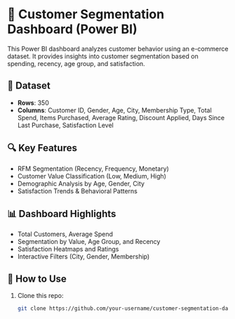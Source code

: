 # 🧠 Customer Segmentation Dashboard (Power BI)

This Power BI dashboard analyzes customer behavior using an e-commerce dataset. It provides insights into customer segmentation based on spending, recency, age group, and satisfaction.

## 📂 Dataset

- **Rows**: 350
- **Columns**: Customer ID, Gender, Age, City, Membership Type, Total Spend, Items Purchased, Average Rating, Discount Applied, Days Since Last Purchase, Satisfaction Level

## 🔍 Key Features

- RFM Segmentation (Recency, Frequency, Monetary)
- Customer Value Classification (Low, Medium, High)
- Demographic Analysis by Age, Gender, City
- Satisfaction Trends & Behavioral Patterns

## 📊 Dashboard Highlights

- Total Customers, Average Spend
- Segmentation by Value, Age Group, and Recency
- Satisfaction Heatmaps and Ratings
- Interactive Filters (City, Gender, Membership)

## 🚀 How to Use

1. Clone this repo:
   ```bash
   git clone https://github.com/your-username/customer-segmentation-dashboard.git
